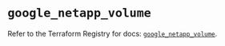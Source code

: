 # `google_netapp_volume`

Refer to the Terraform Registry for docs: [`google_netapp_volume`](https://registry.terraform.io/providers/hashicorp/google-beta/6.49.0/docs/resources/google_netapp_volume).
